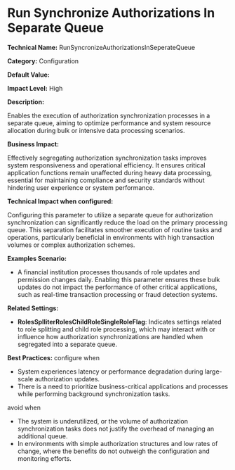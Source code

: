 # Run Synchronize Authorizations In Separate Queue

**Technical Name:** RunSyncronizeAuthorizationsInSeperateQueue

**Category:** Configuration

**Default Value:** 

**Impact Level:** High

**Description:**

Enables the execution of authorization synchronization processes in a separate queue, aiming to optimize performance and system resource allocation during bulk or intensive data processing scenarios.

**Business Impact:**

Effectively segregating authorization synchronization tasks improves system responsiveness and operational efficiency. It ensures critical application functions remain unaffected during heavy data processing, essential for maintaining compliance and security standards without hindering user experience or system performance.

**Technical Impact when configured:**

Configuring this parameter to utilize a separate queue for authorization synchronization can significantly reduce the load on the primary processing queue. This separation facilitates smoother execution of routine tasks and operations, particularly beneficial in environments with high transaction volumes or complex authorization schemes.

**Examples Scenario:**

- A financial institution processes thousands of role updates and permission changes daily. Enabling this parameter ensures these bulk updates do not impact the performance of other critical applications, such as real-time transaction processing or fraud detection systems.
  
**Related Settings:** 

- **RolesSplliterRolesChildRoleSingleRoleFlag**: Indicates settings related to role splitting and child role processing, which may interact with or influence how authorization synchronizations are handled when segregated into a separate queue.

**Best Practices:** configure when

- System experiences latency or performance degradation during large-scale authorization updates.
- There is a need to prioritize business-critical applications and processes while performing background synchronization tasks.

avoid when

- The system is underutilized, or the volume of authorization synchronization tasks does not justify the overhead of managing an additional queue.
- In environments with simple authorization structures and low rates of change, where the benefits do not outweigh the configuration and monitoring efforts.